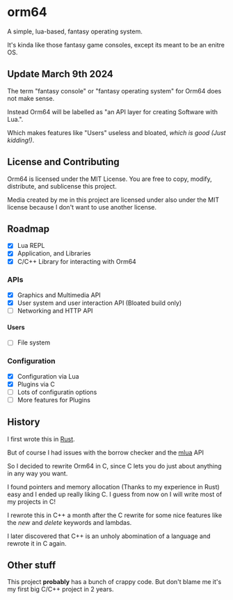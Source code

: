 # orm64

A simple, lua-based, fantasy operating system.

It's kinda like those fantasy game consoles, except its meant to be an enitre OS.

## Update March 9th 2024

The term "fantasy console" or "fantasy operating system" for Orm64 does not make sense.

Instead Orm64 will be labelled as "an API layer for creating Software with Lua.".

Which makes features like "Users" useless and bloated, *which is good (Just kidding!)*.

## License and Contributing

Orm64 is licensed under the MIT License. You are free to copy, modify, distribute, and sublicense this project.

Media created by me in this project are licensed under also under the MIT license because I don't want to use another license.


## Roadmap

- [X] Lua REPL
- [X] Application, and Libraries
- [X] C/C++ Library for interacting with Orm64

### APIs

- [X] Graphics and Multimedia API
- [X] User system and user interaction API (Bloated build only)
- [ ] Networking and HTTP API 

#### Users

- [ ] File system

### Configuration

- [X] Configuration via Lua
- [X] Plugins via C
- [ ] Lots of configuratin options
- [ ] More features for Plugins

## History

I first wrote this in [Rust](https://rust-lang.org).

But of course I had issues with the borrow checker and the [mlua](https://github.com/mlua-rs/mlua) API

So I decided to rewrite Orm64 in C, since C lets you do just about anything in any way you want.

I found pointers and memory allocation (Thanks to my experience in Rust) easy and I ended up really liking C. 
I guess from now on I will write most of my projects in C!

I rewrote this in C++ a month after the C rewrite for some nice features like the *new* and *delete* keywords and lambdas.

I later discovered that C++ is an unholy abomination of a language and rewrote it in C again.

## Other stuff

This project **probably** has a bunch of crappy code.
But don't blame me it's my first big C/C++ project in 2 years.
